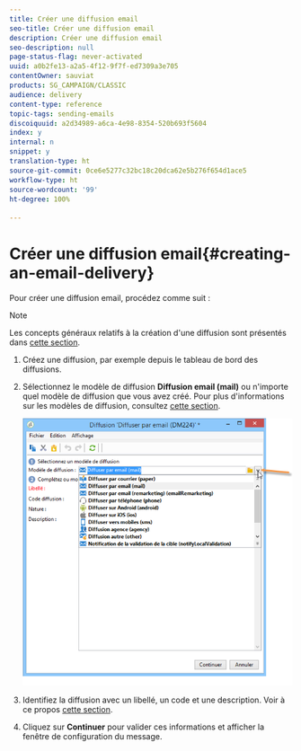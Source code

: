 ```yaml
---
title: Créer une diffusion email
seo-title: Créer une diffusion email
description: Créer une diffusion email
seo-description: null
page-status-flag: never-activated
uuid: a0b2fe13-a2a5-4f12-9f7f-ed7309a3e705
contentOwner: sauviat
products: SG_CAMPAIGN/CLASSIC
audience: delivery
content-type: reference
topic-tags: sending-emails
discoiquuid: a2d34989-a6ca-4e98-8354-520b693f5604
index: y
internal: n
snippet: y
translation-type: ht
source-git-commit: 0ce6e5277c32bc18c20dca62e5b276f654d1ace5
workflow-type: ht
source-wordcount: '99'
ht-degree: 100%

---
```



# Créer une diffusion email{#creating-an-email-delivery}

Pour créer une diffusion email, procédez comme suit :

>[!NOTE]
>
>Les concepts généraux relatifs à la création d&#39;une diffusion sont présentés dans [cette section](../../delivery/using/steps-about-delivery-creation-steps.md).

1. Créez une diffusion, par exemple depuis le tableau de bord des diffusions.
1. Sélectionnez le modèle de diffusion **Diffusion email (mail)** ou n&#39;importe quel modèle de diffusion que vous avez créé. Pour plus d&#39;informations sur les modèles de diffusion, consultez [cette section](../../delivery/using/about-templates.md).

   ![](assets/s_ncs_user_wizard_email01_1.png)

1. Identifiez la diffusion avec un libellé, un code et une description. Voir à ce propos [cette section](../../delivery/using/steps-create-and-identify-the-delivery.md#identifying-the-delivery).
1. Cliquez sur **Continuer** pour valider ces informations et afficher la fenêtre de configuration du message.
